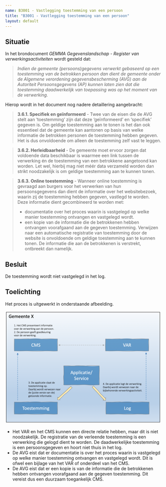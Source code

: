 ```yaml
---
name: B3001 - Vastlegging toestemming van een persoon
title: "B3001 - Vastlegging toestemming van een persoon"
layout: default
---
```


## Situatie

In het brondocument *GEMMA Gegevenslandschap - Register van verwerkingsactiviteiten* wordt gesteld dat:

> _Indien de gemeente (persoons)gegevens verwerkt gebaseerd op een toestemming van de betrokken persoon dan dient de gemeente onder de Algemene verordening gegevensbescherming (AVG) aan de Autoriteit Persoonsgegevens (AP) kunnen laten zien dat die toestemming daadwerkelijk van toepassing was op het moment van de verwerking._
    
Hierop wordt in het document nog nadere detaillering aangebracht:


> **3.6.1. Specifiek en geïnformeerd** - Twee van de eisen die de AVG stelt aan ‘toestemming’ zijn dat deze ‘geïnformeerd’ en ‘specifiek’ gegeven is. Om geldige toestemming aan te tonen is het dan ook essentieel dat de gemeente kan aantonen op basis van welke informatie de betrokken personen de toestemming hebben gegeven. Het is dus onvoldoende om alleen de toestemming zelf vast te leggen.

> **3.6.2. Herleidbaarheid** - De gemeente moet ervoor zorgen dat voldoende data beschikbaar is waarmee een link tussen de verwerking én de toestemming van een betrokkene aangetoond kan worden. Let wel, hierbij mag niet méér data verzameld worden dan strikt noodzakelijk is om geldige toestemming aan te kunnen tonen.

> **3.6.3. Online toestemming** - Wanneer online toestemming is gevraagd aan burgers voor het verwerken van hun persoonsgegevens dan dient de informatie over het websitebezoek, waarin zij de toestemming hebben gegeven, vastlegd te worden. Deze informatie dient gecombineerd te worden met:
>    - documentatie over het proces waarin is vastgelegd op welke manier toestemming ontvangen en vastgelegd wordt.
>    - een kopie van de informatie die de betrokkenen hebben ontvangen voorafgaand aan de gegeven toestemming.
> Verwijzen naar een automatische registratie van toestemming door de website is onvoldoende om geldige toestemming aan te kunnen tonen. De informatie die aan de betrokkenen is verstrekt, ontbreekt dan namelijk.

## Besluit
De toestemming wordt niet vastgelegd in het log.

## Toelichting
Het proces is uitgewerkt in onderstaande afbeelding.

<img src="./_assets/3001_1.png" alt="" width="700"/>

-	Het VAR en het CMS kunnen een directe relatie hebben, maar dit is niet noodzakelijk. De registratie van de verleende toestemming is een verwerking die gelogd dient te worden. De daadwerkelijke toestemming is een persoonsgegeven en hoort niet thuis in het log.
-	De AVG eist dat er documentatie is over het proces waarin is vastgelegd op welke manier toestemming ontvangen en vastgelegd wordt. Dit is ofwel een bijlage van het VAR of onderdeel van het CMS.
-	De AVG eist dat er een kopie is van de informatie die de betrokkenen hebben ontvangen voorafgaand aan de gegeven toestemming. Dit vereist dus een duurzaam toegankelijk  CMS.


